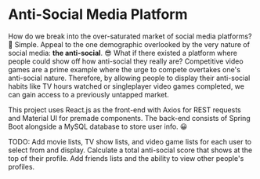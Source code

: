 # Anti-Social Media Platform

How do we break into the over-saturated market of social media platforms? :thinking: Simple. Appeal to the one demographic overlooked by the very nature of social media: **the anti-social**. :sunglasses: What if there existed a platform where people could show off how anti-social they really are? Competitive video games are a prime example where the urge to compete overtakes one's anti-social nature. Therefore, by allowing people to display their anti-social habits like TV hours watched or singleplayer video games completed, we can gain access to a previously untapped market.

This project uses React.js as the front-end with Axios for REST requests and Material UI for premade components. The back-end consists of Spring Boot alongside a MySQL database to store user info. :grinning:

TODO: Add movie lists, TV show lists, and video game lists for each user to select from and display. Calculate a total anti-social score that shows at the top of their profile. Add friends lists and the ability to view other people's profiles.